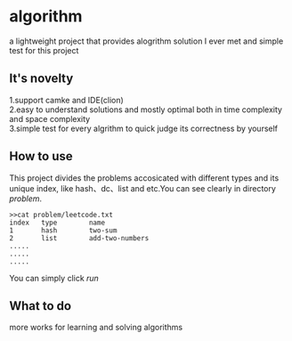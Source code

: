 # algorithm
a lightweight project that provides alogrithm solution I ever met and simple test for this project

## It's novelty
 1.support camke and IDE(clion) \
 2.easy to understand solutions and mostly optimal both in time complexity and space complexity\
 3.simple test for every algrithm to quick judge its correctness by yourself

## How to use
This project divides the problems accosicated with different types and its unique index, like hash、dc、list and etc.You can see clearly in directory *problem*. 

```
>>cat problem/leetcode.txt
index   type        name
1       hash        two-sum
2       list        add-two-numbers
.....
.....
.....
```
You can simply click *run*
## What to do
more works for learning and solving algorithms